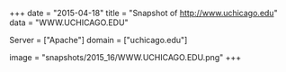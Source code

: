 
+++
date = "2015-04-18"
title = "Snapshot of http://www.uchicago.edu"
data = "WWW.UCHICAGO.EDU"

Server = ["Apache"]
domain = ["uchicago.edu"]

  image = "snapshots/2015_16/WWW.UCHICAGO.EDU.png"
+++
#
